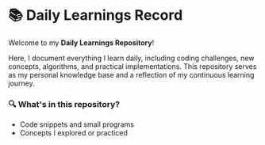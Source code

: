 # 📚 Daily Learnings Record  

Welcome to my **Daily Learnings Repository**!  

Here, I document everything I learn daily, including coding challenges, new concepts, algorithms, and practical implementations. This repository serves as my personal knowledge base and a reflection of my continuous learning journey.  

### 🔍 What's in this repository?  
- Code snippets and small programs
- Concepts I explored or practiced  
